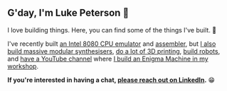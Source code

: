 ## G'day, I'm Luke Peterson 👋

I love building things.  Here, you can find some of the things I've built. 🔨

I've recently built [an Intel 8080 CPU emulator](https://github.com/lukepeterson/go8080cpu) and [assembler](https://github.com/lukepeterson/go8080assembler), but [I also build massive modular synthesisers](https://www.instagram.com/p/CJYOGeJjJWZ/?img_index=1), [do a lot of 3D printing](https://www.instagram.com/p/CSWN2uPJ3Rz/), [build robots](https://www.instagram.com/p/CT6YvjtpIe4/?img_index=1), and [have a YouTube channel](https://www.youtube.com/@MachiningImpossible) where [I build an Enigma Machine in my workshop](https://www.instagram.com/p/CrLRX20rK3I/).

**If you're interested in having a chat, [please reach out on LinkedIn](https://www.linkedin.com/in/lukepetersonau/).** 😁
